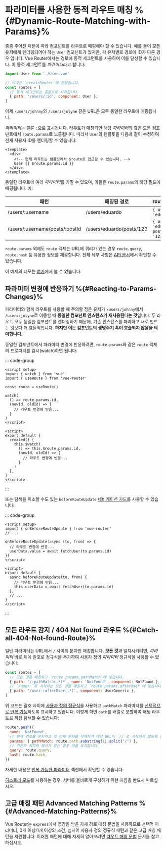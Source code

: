 # 파라미터를 사용한 동적 라우트 매칭 %{#Dynamic-Route-Matching-with-Params}%

<VueSchoolLink v-if="false"
  href="https://vueschool.io/lessons/dynamic-routes"
  title="Learn about dynamic route matching with params"
/>

종종 주어진 패턴에 따라 컴포넌트를 라우트로 매핑해야 할 수 있습니다. 예를 들어 모든 유저에게 렌더링되어야 하는 `User` 컴포넌트가 있지만, 각 유저별로 경로에 ID가 다른 경우 입니다. Vue Router에서는 경로에 동적 세그먼트를 사용하여 이를 달성할 수 있습니다. 이 동적 세그먼트를 *파라미터*라고 합니다:

```js
import User from './User.vue'

// 이것은 `createRouter`에 전달됩니다.
const routes = [
  // 동적 세그먼트는 콜론으로 시작합니다.
  { path: '/users/:id', component: User },
]
```

이제 `/users/johnny`와 `/users/jolyne` 같은 URL은 모두 동일한 라우트에 매핑됩니다.

*파라미터*는 콜론 `:`으로 표시됩니다. 라우트가 매칭되면 해당 *파라미터*의 값은 모든 컴포넌트에서 `route.params`로 노출됩니다. 따라서 `User`의 템플릿을 다음과 같이 수정하여 현재 사용자 ID를 렌더링할 수 있습니다:

```vue
<template>
  <div>
    <!-- 현재 라우트는 템플릿에서 $route로 접근할 수 있습니다. -->
    User {{ $route.params.id }}
  </div>
</template>
```

동일한 라우트에 여러 *파라미터*를 가질 수 있으며, 이들은 `route.params`의 해당 필드에 매핑됩니다. 예:

| 패턴                             | 매칭된 경로                   | route.params                             |
|--------------------------------|--------------------------| ---------------------------------------- |
| /users/:username               | /users/eduardo           | `{ username: 'eduardo' }`                |
| /users/:username/posts/:postId | /users/eduardo/posts/123 | `{ username: 'eduardo', postId: '123' }` |

`route.params` 외에도 `route` 객체는 URL에 쿼리가 있는 경우 `route.query`, `route.hash` 등 유용한 정보를 제공합니다. 전체 세부 사항은 [API 문서](../../api/#RouteLocationNormalized)에서 확인할 수 있습니다.

이 예제의 데모는 [여기](https://codesandbox.io/s/route-params-vue-router-examples-mlb14?from-embed&initialpath=%2Fusers%2Feduardo%2Fposts%2F1)에서 볼 수 있습니다.

<!-- <iframe
  src="https://codesandbox.io/embed//route-params-vue-router-examples-mlb14?fontsize=14&theme=light&view=preview&initialpath=%2Fusers%2Feduardo%2Fposts%2F1"
  style="width:100%; height:500px; border:0; border-radius: 4px; overflow:hidden;"
  title="Route Params example"
  allow="accelerometer; ambient-light-sensor; camera; encrypted-media; geolocation; gyroscope; hid; microphone; midi; payment; usb; vr; xr-spatial-tracking"
  sandbox="allow-forms allow-modals allow-popups allow-presentation allow-same-origin allow-scripts"
></iframe> -->

## 파라미터 변경에 반응하기 %{#Reacting-to-Params-Changes}%

<VueSchoolLink v-if="false"
  href="https://vueschool.io/lessons/reacting-to-param-changes"
  title="Learn how to react to param changes"
/>

파라미터와 함께 라우트를 사용할 때 주의할 점은 유저가 `/users/johnny`에서 `/users/jolyne`로 이동할 때 **동일한 컴포넌트 인스턴스가 재사용된다는 것**입니다. 두 라우트 모두 동일한 컴포넌트를 렌더링하기 때문에, 기존 인스턴스를 파괴하고 새로 만드는 것보다 더 효율적입니다. **하지만 이는 컴포넌트의 생명주기 훅이 호출되지 않음을 의미합니다**.

동일한 컴포넌트에서 파라미터 변경에 반응하려면, `route.params`와 같은 `route` 객체의 프로퍼티를 감시(watch)하면 됩니다:

::: code-group

```vue [Composition API]
<script setup>
import { watch } from 'vue'
import { useRoute } from 'vue-router'

const route = useRoute()

watch(
  () => route.params.id,
  (newId, oldId) => {
    // 라우트 변경에 반응...
  }
)
</script>
```

```vue [Options API]
<script>
export default {
  created() {
    this.$watch(
      () => this.$route.params.id,
      (newId, oldId) => {
        // 라우트 변경에 반응...
      }
    )
  },
}
</script>
```

:::

또는 탐색을 취소할 수도 있는 `beforeRouteUpdate` [네비게이션 가드](../advanced/navigation-guards.md)를 사용할 수 있습니다:

::: code-group

```vue [Composition API]
<script setup>
import { onBeforeRouteUpdate } from 'vue-router'
// ...

onBeforeRouteUpdate(async (to, from) => {
  // 라우트 변경에 반응...
  userData.value = await fetchUser(to.params.id)
})
</script>
```

```vue [Options API]
<script>
export default {
  async beforeRouteUpdate(to, from) {
    // 라우트 변경에 반응...
    this.userData = await fetchUser(to.params.id)
  },
  // ...
}
</script>
```

:::

## 모든 라우트 감지 / 404 Not found 라우트 %{#Catch-all-404-Not-found-Route}%

<VueSchoolLink v-if="false"
  href="https://vueschool.io/lessons/404-not-found-page"
  title="Learn how to make a catch all/404 not found route"
/>

일반 파라미터는 URL에서 `/` 사이의 문자만 매칭합니다. **모든 것**과 일치시키려면, *파라미터* 바로 뒤에 괄호로 정규식을 추가하여 사용자 정의 *파라미터* 정규식을 사용할 수 있습니다:

```js
const routes = [
  // 모든 것을 매칭하고 `route.params.pathMatch`에 넣습니다.
  { path: '/:pathMatch(.*)*', name: 'NotFound', component: NotFound },
  // `/user-`로 시작하는 모든 것을 매칭하고 `route.params.afterUser`에 넣습니다.
  { path: '/user-:afterUser(.*)', component: UserGeneric },
]
```

위 코드는 괄호 사이에 [사용자 정의 정규식](./route-matching-syntax.md#custom-regexp-in-params)을 사용하고 `pathMatch` 파라미터를 [선택적으로 반복 가능](./route-matching-syntax.md#optional-parameters)하도록 표시하고 있습니다. 이렇게 하면 `path`를 배열로 분할하여 해당 라우트로 직접 탐색할 수 있습니다:

```js
router.push({
  name: 'NotFound',
  // 현재 경로를 유지하고 첫 번째 문자를 삭제하여 대상 URL이 `//`로 시작하지 않도록 합니다.
  params: { pathMatch: route.path.substring(1).split('/') },
  // 기존의 쿼리와 해시가 있는 경우 이를 유지합니다.
  query: route.query,
  hash: route.hash,
})
```

자세한 내용은 [반복 가능한 파라미터](./route-matching-syntax.md#Repeatable-params) 섹션에서 확인할 수 있습니다.

[히스토리 모드](./history-mode.md)를 사용하는 경우, 서버를 올바르게 구성하기 위한 지침을 반드시 따르십시오.

## 고급 매칭 패턴 Advanced Matching Patterns %{#Advanced-Matching-Patterns}%

Vue Router는 `express`에서 영감을 받은 자체 경로 매칭 문법을 사용하므로 선택적 파라미터, 0개 이상/1개 이상의 조건, 심지어 사용자 정의 정규식 패턴과 같은 고급 매칭 패턴을 지원합니다. 이러한 패턴에 대해 자세히 알아보려면 [라우트 매칭 문법](./route-matching-syntax.md) 문서를 참고하십시오.

